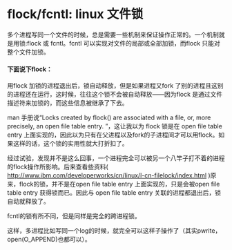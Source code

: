 # flock/fcntl: linux 文件锁 

多个进程写同一个文件的时候，总是需要一些机制来保证操作正常的。一个机制就是用锁:flock 或 fcntl。fcntl 可以实现对文件的局部或全部加锁，而flock 只能对整个文件加锁。

#### 下面说下flock：
用flock 加锁的进程退出后，锁自动释放，但是如果进程又fork 了别的进程且这别的进程还在运行，这时候，往往这个锁不会被自动释放——因为flock 是通过文件描述符来加锁的，而这些信息被继承了下去。

man 手册说“Locks created by flock() are associated with a file, or, more precisely, an open file table entry. ”，这让我以为 flock 锁是在 open file table entry 上面实现的，因此以为只有在父进程以及fork的子进程间才可以用flock。如果这样的话，这个锁的实用性就大打折扣了。

经过试验，发现并不是这么回事，一个进程完全可以被另一个八竿子打不着的进程的flock操作所影响。后来查看些资料( http://www.ibm.com/developerworks/cn/linux/l-cn-filelock/index.html )原来，flock的锁，并不是在open file table entry 上面实现的，只是会被open file table entry 获得锁而已。因此与 open file table entry 关联的进程都退出后，锁自动就释放了。

fcntl的锁有所不同，但是同样是完全的跨进程锁。

这样，多进程比如写同一个log的时候，就完全可以这样子操作了（其实pwrite， open(O_APPEND)也都可以）。
